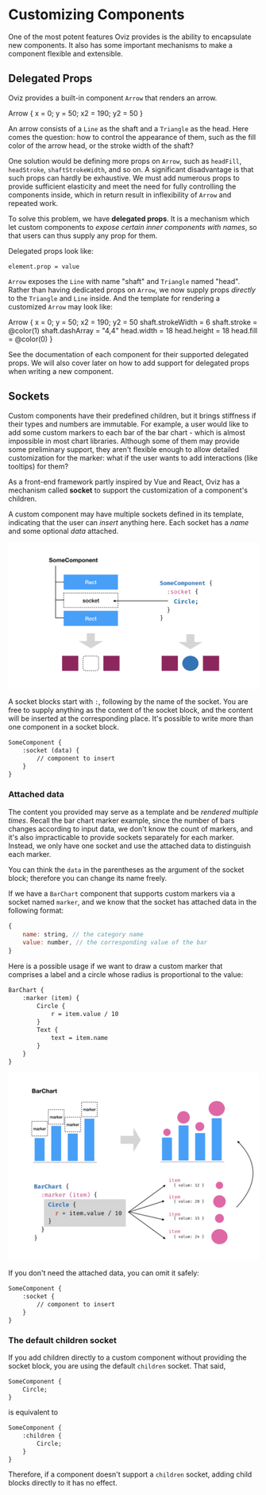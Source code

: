# Customizing Components

One of the most potent features Oviz provides is the ability to encapsulate new components.
It also has some important mechanisms to make a component flexible and extensible.

## Delegated Props

Oviz provides a built-in component `Arrow` that renders an arrow.

<div class="demo" data-height="100">
Arrow {
    x = 0; y = 50; x2 = 190; y2 = 50
}
</div>

An arrow consists of a `Line` as the shaft and a `Triangle` as the head.
Here comes the question: how to control the appearance of them, such as the fill color of the arrow head, or the stroke width of the shaft?

One solution would be defining more props on `Arrow`, such as `headFill`, `headStroke`, `shaftStrokeWidth`, and so on.
A significant disadvantage is that such props can hardly be exhaustive.
We must add numerous props to provide sufficient elasticity and meet the need for fully controlling the components inside,
which in return result in inflexibility of `Arrow` and repeated work.

To solve this problem, we have **delegated props**.
It is a mechanism which let custom components to _expose certain inner components with names_, so that users can thus supply any prop for them.

Delegated props look like:

```bvt
element.prop = value
```

`Arrow` exposes the `Line` with name "shaft" and `Triangle` named "head".
Rather than having dedicated props on `Arrow`, we now supply props _directly_ to the `Triangle` and `Line` inside.
And the template for rendering a customized `Arrow` may look like:

<div class="demo" data-height="150">
Arrow {
    x = 0; y = 50; x2 = 190; y2 = 50
    shaft.strokeWidth = 6
    shaft.stroke = @color(1)
    shaft.dashArray = "4,4"
    head.width = 18
    head.height = 18
    head.fill = @color(0)
}
</div>

See the documentation of each component for their supported delegated props.
We will also cover later on how to add support for delegated props when writing a new component.

## Sockets

Custom components have their predefined children, but it brings stiffness if their types and numbers are immutable.
For example, a user would like to add some custom markers to each bar of the bar chart - which is almost impossible in most chart libraries.
Although some of them may provide some preliminary support, they aren't flexible enough to allow detailed customization for the marker: what if the user wants to add interactions (like tooltips) for them?

As a front-end framework partly inspired by Vue and React, Oviz has a mechanism called **socket** to support the customization of a component's children.

A custom component may have multiple sockets defined in its template, indicating that the user can _insert_ anything here. Each socket has a _name_ and some optional _data_ attached.

![socket](socket.png)

A socket blocks start with `:`, following by the name of the socket. You are free to supply anything as the content of the socket block, and the content will be inserted at the corresponding place.
It's possible to write more than one component in a socket block.

```bvt
SomeComponent {
    :socket (data) {
        // component to insert
    }
}
```

### Attached data

The content you provided may serve as a template and be _rendered multiple times_.
Recall the bar chart marker example, since the number of bars changes according to input data, we don't know the count of markers, and it's also impracticable to provide sockets separately for each marker.
Instead, we only have one socket and use the attached data to distinguish each marker.

You can think the `data` in the parentheses as the argument of the socket block; therefore you can change its name freely.

If we have a `BarChart` component that supports custom markers via a socket named `marker`, and we know that the socket has attached data in the following format:

```js
{
    name: string, // the category name
    value: number, // the corresponding value of the bar
}
```

Here is a possible usage if we want to draw a custom marker that comprises a label and a circle whose radius is proportional to the value:

```bvt
BarChart {
    :marker (item) {
        Circle {
            r = item.value / 10
        }
        Text {
            text = item.name
        }
    }
}
```

![barchart with socket](barchart-socket.png)

If you don't need the attached data, you can omit it safely:

```bvt
SomeComponent {
    :socket {
        // component to insert
    }
}
```

### The default children socket

If you add children directly to a custom component without providing the socket block, you are using the default `children` socket.
That said,

```bvt
SomeComponent {
    Circle;
}
```

is equivalent to

```bvt
SomeComponent {
    :children {
        Circle;
    }
}
```

Therefore, if a component doesn't support a `children` socket, adding child blocks directly to it has no effect.

